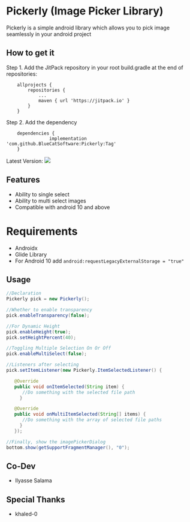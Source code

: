 # Pickerly (Image Picker Library)

Pickerly is a simple android library which allows you to pick image seamlessly in your android
project

## How to get it

Step 1. Add the JitPack repository in your root build.gradle at the end of repositories:

```
	allprojects {
		repositories {
			...
			maven { url 'https://jitpack.io' }
		}
	}
```

Step 2. Add the dependency

```
	dependencies {
                implementation 'com.github.BlueCatSoftware:Pickerly:Tag'
	}
```

Latest
Version: [![](https://jitpack.io/v/BlueCatSoftware/Pickerly.svg)](https://jitpack.io/#BlueCatSoftware/BottomPics)

## Features

- Ability to single select
- Ability to multi select images
- Compatible with android 10 and above

# Requirements

- Androidx
- Glide Library
- For Android 10 add `android:requestLegacyExternalStorage = "true"`

## Usage

``` java
//Declaration
Pickerly pick = new Pickerly();

//Whether to enable transparency
pick.enableTransparency(false);

//For Dynamic Height
pick.enableHeight(true);
pick.setHeightPercent(40);

//Toggling Multiple Selection On Or Off
pick.enableMultiSelect(false); 

//Listeners after selecting
pick.setItemListener(new Pickerly.ItemSelectedListener() {

   @Override
   public void onItemSelected(String item) {
      //Do something with the selected file path
     }

   @Override
   public void onMultiItemSelected(String[] items) {
      //Do something with the array of selected file paths
     }
   });

//Finally, show the imagePickerDialog
bottom.show(getSupportFragmentManager(), "0");
```

## Co-Dev
- Ilyasse Salama
## Special Thanks
- khaled-0
